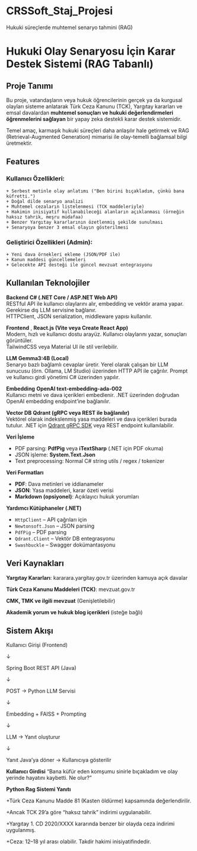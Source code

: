 # CRSSoft_Staj_Projesi
 Hukuki süreçlerde muhtemel senaryo tahmini (RAG)


# Hukuki Olay Senaryosu İçin Karar Destek Sistemi (RAG Tabanlı)

## Proje Tanımı

Bu proje, vatandaşların veya hukuk öğrencilerinin gerçek ya da kurgusal olayları sisteme anlatarak Türk Ceza Kanunu (TCK), Yargıtay kararları ve emsal davalardan **muhtemel sonuçları ve hukuki değerlendirmeleri öğrenmelerini sağlayan** bir yapay zeka destekli karar destek sistemidir.

Temel amaç, karmaşık hukuki süreçleri daha anlaşılır hale getirmek ve RAG (Retrieval-Augmented Generation) mimarisi ile olay-temelli bağlamsal bilgi üretmektir.

## Features

### Kullanıcı Özellikleri:
    + Serbest metinle olay anlatımı ("Ben birini bıçakladım, çünkü bana küfretti.")
    + Doğal dilde senaryo analizi
    + Muhtemel cezaların listelenmesi (TCK maddeleriyle)
    + Hakimin inisiyatif kullanabileceği alanların açıklanması (örneğin haksız tahrik, meşru müdafaa)
    + Benzer Yargıtay kararlarının özetlenmiş şekilde sunulması
    + Senaryoya benzer 3 emsal olayın gösterilmesi

### Geliştirici Özellikleri (Admin):
    + Yeni dava örnekleri ekleme (JSON/PDF ile)
    + Kanun maddesi güncellemeleri
    + Gelecekte API desteği ile güncel mevzuat entegrasyonu


##  Kullanılan Teknolojiler

**Backend**   **C# (.NET Core / ASP.NET Web API)**  
RESTful API ile kullanıcı olaylarını alır, embedding ve vektör arama yapar. Gerekirse dış LLM servisine bağlanır.  
HTTPClient, JSON serialization, middleware yapısı kullanılır.

 **Frontend** , **React.js (Vite veya Create React App)**  
Modern, hızlı ve kullanıcı dostu arayüz. Kullanıcı olaylarını yazar, sonuçları görüntüler.  
TailwindCSS veya Material UI ile stil verilebilir.

 **LLM**       **Gemma3:4B (Local)**  
Senaryo bazlı bağlamlı cevaplar üretir. Yerel olarak çalışan bir LLM sunucusu (örn. Ollama, LM Studio) üzerinden HTTP API ile çağrılır. Prompt ve kullanıcı girdi yönetimi C# üzerinden yapılır.

 **Embedding**  **OpenAI text-embedding-ada-002**  
Kullanıcı metni ve dava içerikleri embedlenir. .NET üzerinden doğrudan OpenAI embedding endpoint’ine bağlanılır.

 **Vector DB**  **Qdrant (gRPC veya REST ile bağlanılır)**  
Vektörel olarak indekslenmiş yasa maddeleri ve dava içerikleri burada tutulur. .NET için [Qdrant gRPC SDK](https://github.com/qdrant/qdrant-client-dotnet) veya REST endpoint kullanılabilir.

 **Veri İşleme**   
- PDF parsing: **PdfPig** veya **iTextSharp** (.NET için PDF okuma)  
- JSON işleme: **System.Text.Json**  
- Text preprocessing: Normal C# string utils / regex / tokenizer

 **Veri Formatları**   
- **PDF**: Dava metinleri ve iddianameler  
- **JSON**: Yasa maddeleri, karar özeti verisi  
- **Markdown (opsiyonel)**: Açıklayıcı hukuk yorumları

 **Yardımcı Kütüphaneler (.NET)**   
- `HttpClient` – API çağrıları için  
- `Newtonsoft.Json` – JSON parsing  
- `PdfPig` – PDF parsing  
- `Qdrant.Client` – Vektör DB entegrasyonu  
- `Swashbuckle` – Swagger dokümantasyonu  


##  Veri Kaynakları

 **Yargıtay Kararları**: kararara.yargitay.gov.tr üzerinden kamuya açık davalar

 **Türk Ceza Kanunu Maddeleri (TCK)**: mevzuat.gov.tr

 **CMK, TMK ve ilgili mevzuat** (Genişletilebilir)

 **Akademik yorum ve hukuk blog içerikleri** (isteğe bağlı)



## Sistem Akışı

Kullanıcı Girişi (Frontend)

↓

Spring Boot REST API (Java)

↓

POST → Python LLM Servisi

↓

Embedding + FAISS + Prompting

↓

LLM → Yanıt oluşturur

↓

Yanıt Java’ya döner → Kullanıcıya gösterilir

**Kullanıcı Girdisi** “Bana küfür eden komşumu sinirle bıçakladım ve olay yerinde hayatını kaybetti. Ne olur?”

**Python Rag Sistemi Yanıtı**

+Türk Ceza Kanunu Madde 81 (Kasten öldürme) kapsamında değerlendirilir.

+Ancak TCK 29’a göre “haksız tahrik” indirimi uygulanabilir.

+Yargıtay 1. CD 2020/XXXX kararında benzer bir olayda ceza indirimi uygulanmış.

+Ceza: 12–18 yıl arası olabilir. Takdir hakimi inisiyatifindedir.
